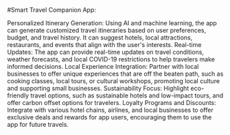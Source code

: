 #Smart Travel Companion App:

Personalized Itinerary Generation: Using AI and machine learning, the app can generate customized travel itineraries based on user preferences, budget, and travel history. It can suggest hotels, local attractions, restaurants, and events that align with the user's interests.
Real-time Updates: The app can provide real-time updates on travel conditions, weather forecasts, and local COVID-19 restrictions to help travelers make informed decisions.
Local Experience Integration: Partner with local businesses to offer unique experiences that are off the beaten path, such as cooking classes, local tours, or cultural workshops, promoting local culture and supporting small businesses.
Sustainability Focus: Highlight eco-friendly travel options, such as sustainable hotels and low-impact tours, and offer carbon offset options for travelers.
Loyalty Programs and Discounts: Integrate with various hotel chains, airlines, and local businesses to offer exclusive deals and rewards for app users, encouraging them to use the app for future travels.
